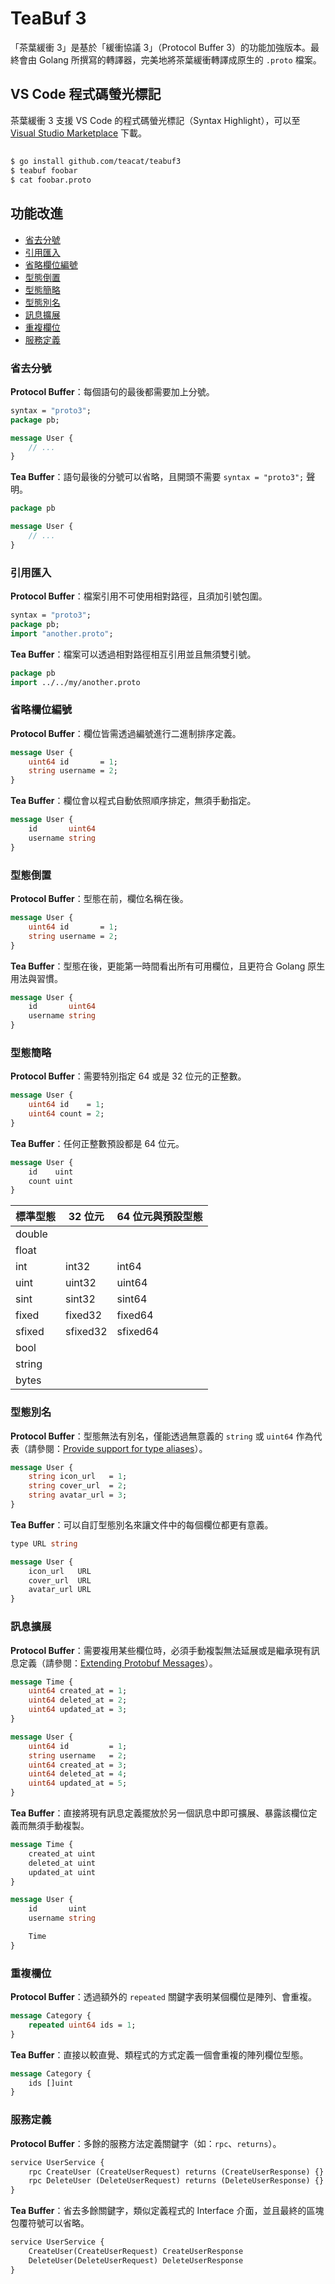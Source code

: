 # TeaBuf 3

「茶葉緩衝 3」是基於「緩衝協議 3」（Protocol Buffer 3）的功能加強版本。最終會由 Golang 所撰寫的轉譯器，完美地將茶葉緩衝轉譯成原生的 `.proto` 檔案。

## VS Code 程式碼螢光標記

茶葉緩衝 3 支援 VS Code 的程式碼螢光標記（Syntax Highlight），可以至 [Visual Studio Marketplace](https://marketplace.visualstudio.com/items?itemName=YamiOdymel.vscode-teabuf3) 下載。

##

```bash
$ go install github.com/teacat/teabuf3
$ teabuf foobar
$ cat foobar.proto
```

## 功能改進

* [省去分號](#省去分號)
* [引用匯入](#引用匯入)
* [省略欄位編號](#省略欄位編號)
* [型態倒置](#型態倒置)
* [型態簡略](#型態簡略)
* [型態別名](#型態別名)
* [訊息擴展](#訊息擴展)
* [重複欄位](#重複欄位)
* [服務定義](#服務定義)

### 省去分號

**Protocol Buffer**：每個語句的最後都需要加上分號。

```proto
syntax = "proto3";
package pb;

message User {
    // ...
}
```

**Tea Buffer**：語句最後的分號可以省略，且開頭不需要 `syntax = "proto3";` 聲明。

```proto
package pb

message User {
    // ...
}
```

### 引用匯入

**Protocol Buffer**：檔案引用不可使用相對路徑，且須加引號包圍。

```proto
syntax = "proto3";
package pb;
import "another.proto";
```

**Tea Buffer**：檔案可以透過相對路徑相互引用並且無須雙引號。

```proto
package pb
import ../../my/another.proto
```

### 省略欄位編號

**Protocol Buffer**：欄位皆需透過編號進行二進制排序定義。

```proto
message User {
    uint64 id       = 1;
    string username = 2;
}
```

**Tea Buffer**：欄位會以程式自動依照順序排定，無須手動指定。

```proto
message User {
    id       uint64
    username string
}
```

### 型態倒置

**Protocol Buffer**：型態在前，欄位名稱在後。

```proto
message User {
    uint64 id       = 1;
    string username = 2;
}
```

**Tea Buffer**：型態在後，更能第一時間看出所有可用欄位，且更符合 Golang 原生用法與習慣。

```proto
message User {
    id       uint64
    username string
}
```

### 型態簡略

**Protocol Buffer**：需要特別指定 64 或是 32 位元的正整數。

```proto
message User {
    uint64 id    = 1;
    uint64 count = 2;
}
```

**Tea Buffer**：任何正整數預設都是 64 位元。

```proto
message User {
    id    uint
    count uint
}
```

| 標準型態 | 32 位元  | 64 位元與預設型態 |
|----------|----------|-------------------|
| double   |          |                   |
| float    |          |                   |
| int      | int32    | int64             |
| uint     | uint32   | uint64            |
| sint     | sint32   | sint64            |
| fixed    | fixed32  | fixed64           |
| sfixed   | sfixed32 | sfixed64          |
| bool     |          |                   |
| string   |          |                   |
| bytes    |          |                   |

### 型態別名

**Protocol Buffer**：型態無法有別名，僅能透過無意義的 `string` 或 `uint64` 作為代表（請參閱：[Provide support for type aliases](https://github.com/protocolbuffers/protobuf/issues/3521)）。

```proto
message User {
    string icon_url   = 1;
    string cover_url  = 2;
    string avatar_url = 3;
}
```

**Tea Buffer**：可以自訂型態別名來讓文件中的每個欄位都更有意義。

```proto
type URL string

message User {
    icon_url   URL
    cover_url  URL
    avatar_url URL
}
```

### 訊息擴展

**Protocol Buffer**：需要複用某些欄位時，必須手動複製無法延展或是繼承現有訊息定義（請參閱：[Extending Protobuf Messages](https://stackoverflow.com/questions/29263507/extending-protobuf-messages)）。

```proto
message Time {
    uint64 created_at = 1;
    uint64 deleted_at = 2;
    uint64 updated_at = 3;
}

message User {
    uint64 id         = 1;
    string username   = 2;
    uint64 created_at = 3;
    uint64 deleted_at = 4;
    uint64 updated_at = 5;
}
```

**Tea Buffer**：直接將現有訊息定義擺放於另一個訊息中即可擴展、暴露該欄位定義而無須手動複製。

```proto
message Time {
    created_at uint
    deleted_at uint
    updated_at uint
}

message User {
    id       uint
    username string

    Time
}
```

### 重複欄位

**Protocol Buffer**：透過額外的 `repeated` 關鍵字表明某個欄位是陣列、會重複。

```proto
message Category {
    repeated uint64 ids = 1;
}
```

**Tea Buffer**：直接以較直覺、類程式的方式定義一個會重複的陣列欄位型態。

```proto
message Category {
    ids []uint
}
```

### 服務定義

**Protocol Buffer**：多餘的服務方法定義關鍵字（如：`rpc`、`returns`）。

```proto
service UserService {
    rpc CreateUser (CreateUserRequest) returns (CreateUserResponse) {}
    rpc DeleteUser (DeleteUserRequest) returns (DeleteUserResponse) {}
}
```

**Tea Buffer**：省去多餘關鍵字，類似定義程式的 Interface 介面，並且最終的區塊包覆符號可以省略。

```proto
service UserService {
    CreateUser(CreateUserRequest) CreateUserResponse
    DeleteUser(DeleteUserRequest) DeleteUserResponse
}
```